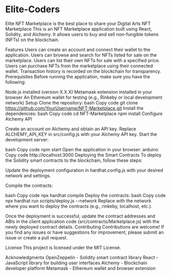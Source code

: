 # Elite-Coders
Elite NFT Marketplace is the best place to share your Digital Arts
NFT Marketplace
This is an NFT Marketplace application built using React, Solidity, and Alchemy. It allows users to buy and sell non-fungible tokens (NFTs) on the blockchain.

Features
Users can create an account and connect their wallet to the application.
Users can browse and search for NFTs listed for sale on the marketplace.
Users can list their own NFTs for sale with a specified price.
Users can purchase NFTs from the marketplace using their connected wallet.
Transaction history is recorded on the blockchain for transparency.
Prerequisites
Before running the application, make sure you have the following:

Node.js installed (version X.X.X)
Metamask extension installed in your browser
An Ethereum wallet for testing (e.g., Rinkeby or local development network)
Setup
Clone the repository:
bash
Copy code
git clone https://github.com/YourUsername/NFT-Marketplace.git
Install the dependencies:
bash
Copy code
cd NFT-Marketplace
npm install
Configure Alchemy API

Create an account on Alchemy and obtain an API key.
Replace ALCHEMY_API_KEY in src/config.js with your Alchemy API key.
Start the development server:

bash
Copy code
npm start
Open the application in your browser:
arduino
Copy code
http://localhost:3000
Deploying the Smart Contracts
To deploy the Solidity smart contracts to the blockchain, follow these steps:

Update the deployment configuration in hardhat.config.js with your desired network and settings.

Compile the contracts:

bash
Copy code
npx hardhat compile
Deploy the contracts:
bash
Copy code
npx hardhat run scripts/deploy.js --network <network-name>
Replace <network-name> with the network where you want to deploy the contracts (e.g., rinkeby, localhost, etc.).

Once the deployment is successful, update the contract addresses and ABIs in the client application code (src/contracts/Marketplace.js) with the newly deployed contract details.
Contributing
Contributions are welcome! If you find any issues or have suggestions for improvement, please submit an issue or create a pull request.

License
This project is licensed under the MIT License.

Acknowledgments
OpenZeppelin - Solidity smart contract library
React - JavaScript library for building user interfaces
Alchemy - Blockchain developer platform
Metamask - Ethereum wallet and browser extension

